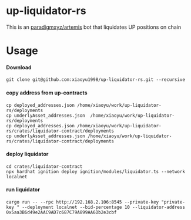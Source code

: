 # up-liquidator-rs
This is an [paradigmxyz/artemis](https://github.com/paradigmxyz/artemis) bot that liquidates UP positions on chain

# Usage
#### Download

```shell
git clone git@github.com:xiaoyu1998/up-liquidator-rs.git --recursive
```
#### copy address from up-contracts
```
cp deployed_addresses.json /home/xiaoyu/work/up-liquidator-rs/deployments
cp underlyAsset_addresses.json  /home/xiaoyu/work/up-liquidator-rs/deployments
cp deployed_addresses.json /home/xiaoyu/work/up-liquidator-rs/crates/liquidator-contract/deployments
cp underlyAsset_addresses.json /home/xiaoyu/work/up-liquidator-rs/crates/liquidator-contract/deployments

```
#### deploy liquidator
```shell
cd crates/liquidator-contract
npx hardhat ignition deploy ignition/modules/liquidator.ts --network localnet
```
#### run liquidator
```
cargo run -- --rpc http://192.168.2.106:8545 --private-key "private-key " --deployment localnet --bid-percentage 10 --liquidator-address 0x5aa3B6d49e2AAC9AD7c687C79A899AA6Db2e3cbf

```
